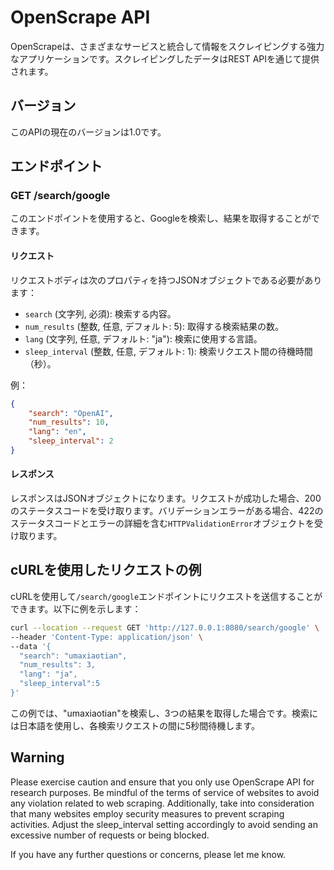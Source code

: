 # OpenScrape API

OpenScrapeは、さまざまなサービスと統合して情報をスクレイピングする強力なアプリケーションです。スクレイピングしたデータはREST APIを通じて提供されます。

## バージョン
このAPIの現在のバージョンは1.0です。

## エンドポイント

### GET /search/google

このエンドポイントを使用すると、Googleを検索し、結果を取得することができます。

#### リクエスト

リクエストボディは次のプロパティを持つJSONオブジェクトである必要があります：

- `search` (文字列, 必須): 検索する内容。
- `num_results` (整数, 任意, デフォルト: 5): 取得する検索結果の数。
- `lang` (文字列, 任意, デフォルト: "ja"): 検索に使用する言語。
- `sleep_interval` (整数, 任意, デフォルト: 1): 検索リクエスト間の待機時間（秒）。

例：

```json
{
    "search": "OpenAI",
    "num_results": 10,
    "lang": "en",
    "sleep_interval": 2
}
```

#### レスポンス

レスポンスはJSONオブジェクトになります。リクエストが成功した場合、200のステータスコードを受け取ります。バリデーションエラーがある場合、422のステータスコードとエラーの詳細を含む`HTTPValidationError`オブジェクトを受け取ります。

## cURLを使用したリクエストの例

cURLを使用して`/search/google`エンドポイントにリクエストを送信することができます。以下に例を示します：

```bash
curl --location --request GET 'http://127.0.0.1:8080/search/google' \
--header 'Content-Type: application/json' \
--data '{
  "search": "umaxiaotian",
  "num_results": 3,
  "lang": "ja",
  "sleep_interval":5
}'
```

この例では、"umaxiaotian"を検索し、3つの結果を取得した場合です。検索には日本語を使用し、各検索リクエストの間に5秒間待機します。

## Warning
Please exercise caution and ensure that you only use OpenScrape API for research purposes. Be mindful of the terms of service of websites to avoid any violation related to web scraping. Additionally, take into consideration that many websites employ security measures to prevent scraping activities. Adjust the sleep_interval setting accordingly to avoid sending an excessive number of requests or being blocked.

If you have any further questions or concerns, please let me know.